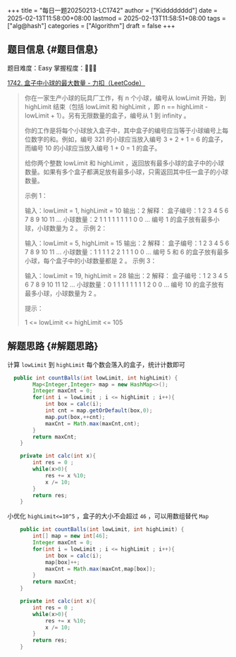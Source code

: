 +++
title = "每日一题20250213-LC1742"
author = ["Kidddddddd"]
date = 2025-02-13T11:58:00+08:00
lastmod = 2025-02-13T11:58:51+08:00
tags = ["alg@hash"]
categories = ["Algorithm"]
draft = false
+++

## 题目信息 {#题目信息}

题目难度：Easy
掌握程度：🌟🌟🌟

[1742. 盒子中小球的最大数量 - 力扣（LeetCode）](https://leetcode.cn/problems/maximum-number-of-balls-in-a-box/description/)

> 你在一家生产小球的玩具厂工作，有 n 个小球，编号从 lowLimit 开始，到 highLimit 结束（包括 lowLimit 和 highLimit ，即 n == highLimit - lowLimit + 1）。另有无限数量的盒子，编号从 1 到 infinity 。
>
> 你的工作是将每个小球放入盒子中，其中盒子的编号应当等于小球编号上每位数字的和。例如，编号 321 的小球应当放入编号 3 + 2 + 1 = 6 的盒子，而编号 10 的小球应当放入编号 1 + 0 = 1 的盒子。
>
> 给你两个整数 lowLimit 和 highLimit ，返回放有最多小球的盒子中的小球数量。如果有多个盒子都满足放有最多小球，只需返回其中任一盒子的小球数量。
>
> 示例 1：
>
> 输入：lowLimit = 1, highLimit = 10
> 输出：2
> 解释：
> 盒子编号：1 2 3 4 5 6 7 8 9 10 11 ...
> 小球数量：2 1 1 1 1 1 1 1 1 0  0  ...
> 编号 1 的盒子放有最多小球，小球数量为 2 。
> 示例 2：
>
> 输入：lowLimit = 5, highLimit = 15
> 输出：2
> 解释：
> 盒子编号：1 2 3 4 5 6 7 8 9 10 11 ...
> 小球数量：1 1 1 1 2 2 1 1 1 0  0  ...
> 编号 5 和 6 的盒子放有最多小球，每个盒子中的小球数量都是 2 。
> 示例 3：
>
> 输入：lowLimit = 19, highLimit = 28
> 输出：2
> 解释：
> 盒子编号：1 2 3 4 5 6 7 8 9 10 11 12 ...
> 小球数量：0 1 1 1 1 1 1 1 1 2  0  0  ...
> 编号 10 的盒子放有最多小球，小球数量为 2 。
>
> 提示：
>
> 1 &lt;= lowLimit &lt;= highLimit &lt;= 105


## 解题思路 {#解题思路}

计算 `lowLimit` 到 `highLimit` 每个数会落入的盒子，统计计数即可

```java
  public int countBalls(int lowLimit, int highLimit) {
        Map<Integer,Integer> map = new HashMap<>();
        Integer maxCnt = 0;
        for(int i = lowLimit ; i <= highLimit ; i++){
            int box = calc(i);
            int cnt = map.getOrDefault(box,0);
            map.put(box,++cnt);
            maxCnt = Math.max(maxCnt,cnt);
        }
        return maxCnt;
    }

    private int calc(int x){
        int res = 0 ;
        while(x>0){
            res += x %10;
            x /= 10;
        }
        return res;
    }
```

小优化 `highLimit<=10^5` ，盒子的大小不会超过 `46` ，可以用数组替代 `Map`

```java
    public int countBalls(int lowLimit, int highLimit) {
        int[] map = new int[46];
        Integer maxCnt = 0;
        for(int i = lowLimit ; i <= highLimit ; i++){
            int box = calc(i);
            map[box]++;
            maxCnt = Math.max(maxCnt,map[box]);
        }
        return maxCnt;
    }

    private int calc(int x){
        int res = 0 ;
        while(x>0){
            res += x %10;
            x /= 10;
        }
        return res;
    }
```
